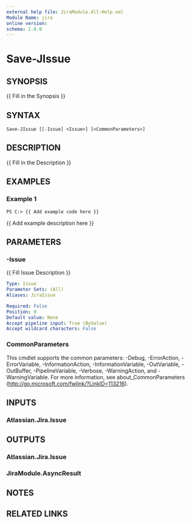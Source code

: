 ```yaml
---
external help file: JiraModule.dll-Help.xml
Module Name: jira
online version:
schema: 2.0.0
---
```


# Save-JIssue

## SYNOPSIS
{{ Fill in the Synopsis }}

## SYNTAX

```
Save-JIssue [[-Issue] <Issue>] [<CommonParameters>]
```

## DESCRIPTION
{{ Fill in the Description }}

## EXAMPLES

### Example 1
```
PS C:> {{ Add example code here }}
```

{{ Add example description here }}

## PARAMETERS

### -Issue
{{ Fill Issue Description }}

```yaml
Type: Issue
Parameter Sets: (All)
Aliases: JiraIssue

Required: False
Position: 0
Default value: None
Accept pipeline input: True (ByValue)
Accept wildcard characters: False
```

### CommonParameters
This cmdlet supports the common parameters: -Debug, -ErrorAction, -ErrorVariable, -InformationAction, -InformationVariable, -OutVariable, -OutBuffer, -PipelineVariable, -Verbose, -WarningAction, and -WarningVariable. For more information, see about_CommonParameters (http://go.microsoft.com/fwlink/?LinkID=113216).

## INPUTS

### Atlassian.Jira.Issue
## OUTPUTS

### Atlassian.Jira.Issue
### JiraModule.AsyncResult
## NOTES

## RELATED LINKS
